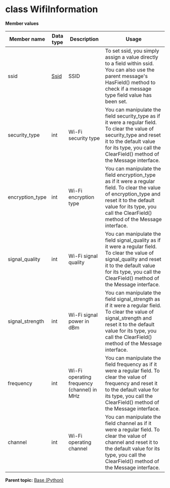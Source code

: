 # class WifiInformation

 **Member values** 

|Member name|Data type|Description|Usage|
|-----------|---------|-----------|-----|
|ssid| [Ssid](Ssid.md#)|SSID|To set ssid, you simply assign a value directly to a field within ssid. You can also use the parent message's HasField\(\) method to check if a message type field value has been set.|
|security\_type|int|Wi-Fi security type|You can manipulate the field security\_type as if it were a regular field. To clear the value of security\_type and reset it to the default value for its type, you call the ClearField\(\) method of the Message interface.|
|encryption\_type|int|Wi-Fi encryption type|You can manipulate the field encryption\_type as if it were a regular field. To clear the value of encryption\_type and reset it to the default value for its type, you call the ClearField\(\) method of the Message interface.|
|signal\_quality|int|Wi-Fi signal quality|You can manipulate the field signal\_quality as if it were a regular field. To clear the value of signal\_quality and reset it to the default value for its type, you call the ClearField\(\) method of the Message interface.|
|signal\_strength|int|Wi-Fi signal power in dBm|You can manipulate the field signal\_strength as if it were a regular field. To clear the value of signal\_strength and reset it to the default value for its type, you call the ClearField\(\) method of the Message interface.|
|frequency|int|Wi-Fi operating frequency \(channel\) in MHz|You can manipulate the field frequency as if it were a regular field. To clear the value of frequency and reset it to the default value for its type, you call the ClearField\(\) method of the Message interface.|
|channel|int|Wi-Fi operating channel|You can manipulate the field channel as if it were a regular field. To clear the value of channel and reset it to the default value for its type, you call the ClearField\(\) method of the Message interface.|

**Parent topic:** [Base \(Python\)](../../summary_pages/Base.md)

